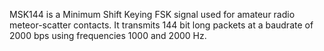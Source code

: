 MSK144 is a Minimum Shift Keying FSK signal used for amateur radio meteor-scatter contacts. It transmits 144 bit long packets at a baudrate of 2000 bps using frequencies 1000 and 2000 Hz.